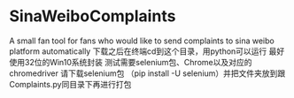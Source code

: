# SinaWeiboComplaints
A small fan tool for fans who would like to send complaints to sina weibo platform automatically
下载之后在终端cd到这个目录，用python可以运行
最好使用32位的Win10系统封装
测试需要selenium包、Chrome以及对应的chromedriver
请下载selenium包 （pip install -U selenium）并把文件夹放到跟Complaints.py同目录下再进行打包
